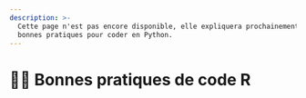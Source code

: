 ```yaml
---
description: >-
  Cette page n'est pas encore disponible, elle expliquera prochainement les
  bonnes pratiques pour coder en Python.
---
```


# 👩🏫 Bonnes pratiques de code R

